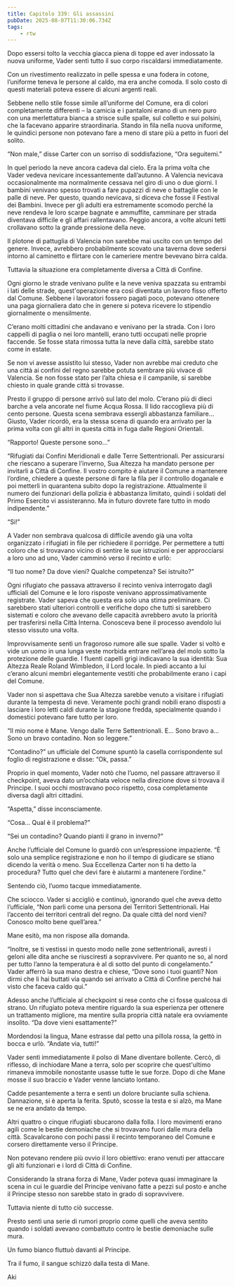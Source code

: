 ```yaml
---
title: Capitolo 339: Gli assassini
pubDate: 2025-08-07T11:30:06.734Z
tags:
    - rtw
---
```







 


Dopo essersi tolto la vecchia giacca piena di toppe ed aver indossato la nuova uniforme, Vader sentì tutto il suo corpo riscaldarsi immediatamente.


Con un rivestimento realizzato in pelle spessa e una fodera in cotone, l’uniforme teneva le persone al caldo, ma era anche comoda. Il solo costo di questi materiali poteva essere di alcuni argenti reali.


Sebbene nello stile fosse simile all’uniforme del Comune, era di colori completamente differenti – la camicia e i pantaloni erano di un nero puro con una merlettatura bianca a strisce sulle spalle, sul colletto e sui polsini, che la facevano apparire straordinaria. Stando in fila nella nuova uniforme, le quindici persone non potevano fare a meno di stare più a petto in fuori del solito.


“Non male,” disse Carter con un sorriso di soddisfazione, “Ora seguitemi.”


In quel periodo la neve ancora cadeva dal cielo. Era la prima volta che Vader vedeva nevicare incessantemente dall’autunno. A Valencia nevicava occasionalmente ma normalmente cessava nel giro di uno o due giorni. I bambini venivano spesso trovati a fare pupazzi di neve o battaglie con le palle di neve. Per questo, quando nevicava, si diceva che fosse il Festival dei Bambini. Invece per gli adulti era estremamente scomodo perché la neve rendeva le loro scarpe bagnate e ammuffite, camminare per strada diventava difficile e gli affari rallentavano. Peggio ancora, a volte alcuni tetti crollavano sotto la grande pressione della neve.


Il plotone di pattuglia di Valencia non sarebbe mai uscito con un tempo del genere. Invece, avrebbero probabilmente scovato una taverna dove sedersi intorno al caminetto e flirtare con le cameriere mentre bevevano birra calda.


Tuttavia la situazione era completamente diversa a Città di Confine.


Ogni giorno le strade venivano pulite e la neve veniva spazzata su entrambi i lati delle strade, quest'operazione era così diventata un lavoro fisso offerto dal Comune. Sebbene i lavoratori fossero pagati poco, potevano ottenere una paga giornaliera dato che in genere si poteva ricevere lo stipendio giornalmente o mensilmente.


C’erano molti cittadini che andavano e venivano per la strada. Con i loro cappelli di paglia o nei loro mantelli, erano tutti occupati nelle proprie faccende. Se fosse stata rimossa tutta la neve dalla città, sarebbe stato come in estate.


Se non vi avesse assistito lui stesso, Vader non avrebbe mai creduto che una città ai confini del regno sarebbe potuta sembrare più vivace di Valencia. Se non fosse stato per l’alta chiesa e il campanile, si sarebbe chiesto in quale grande città si trovasse.


Presto il gruppo di persone arrivò sul lato del molo. C’erano più di dieci barche a vela ancorate nel fiume Acqua Rossa. Il lido raccoglieva più di cento persone. Questa scena sembrava essergli abbastanza familiare… Giusto, Vader ricordò, era la stessa scena di quando era arrivato per la prima volta con gli altri in questa città in fuga dalle Regioni Orientali.


“Rapporto! Queste persone sono…”


“Rifugiati dai Confini Meridionali e dalle Terre Settentrionali. Per assicurarsi che riescano a superare l’inverno, Sua Altezza ha mandato persone per invitarli a Città di Confine. Il vostro compito è aiutare il Comune a mantenere l’ordine, chiedere a queste persone di fare la fila per il controllo doganale e poi metterli in quarantena subito dopo la registrazione. Attualmente il numero dei funzionari della polizia è abbastanza limitato, quindi i soldati del Primo Esercito vi assisteranno. Ma in futuro dovrete fare tutto in modo indipendente.”


“Si!”


A Vader non sembrava qualcosa di difficile avendo già una volta organizzato i rifugiati in file per richiedere il porridge. Per permettere a tutti coloro che si trovavano vicino di sentire le sue istruzioni e per approcciarsi a loro uno ad uno, Vader camminò verso il recinto e urlò:


“Il tuo nome? Da dove vieni? Qualche competenza? Sei istruito?”


Ogni rifugiato che passava attraverso il recinto veniva interrogato dagli ufficiali del Comune e le loro risposte venivano approssimativamente registrate. Vader sapeva che questa era solo una stima preliminare. Ci sarebbero stati ulteriori controlli e verifiche dopo che tutti si sarebbero sistemati e coloro che avevano delle capacità avrebbero avuto la priorità per trasferirsi nella Città Interna. Conosceva bene il processo avendolo lui stesso vissuto una volta.


Improvvisamente sentì un fragoroso rumore alle sue spalle. Vader si voltò e vide un uomo in una lunga veste morbida entrare nell’area del molo sotto la protezione delle guardie. I fluenti capelli grigi indicavano la sua identità: Sua Altezza Reale Roland Wimbledon, il Lord locale. In piedi accanto a lui c’erano alcuni membri elegantemente vestiti che probabilmente erano i capi del Comune.


Vader non si aspettava che Sua Altezza sarebbe venuto a visitare i rifugiati durante la tempesta di neve. Veramente pochi grandi nobili erano disposti a lasciare i loro letti caldi durante la stagione fredda, specialmente quando i domestici potevano fare tutto per loro.


“Il mio nome è Mane. Vengo dalle Terre Settentrionali. E… Sono bravo a… Sono un bravo contadino. Non so leggere.”


“Contadino?” un ufficiale del Comune spuntò la casella corrispondente sul foglio di registrazione e disse: “Ok, passa.”


Proprio in quel momento, Vader notò che l’uomo, nel passare attraverso il checkpoint, aveva dato un’occhiata veloce nella direzione dove si trovava il Principe. I suoi occhi mostravano poco rispetto, cosa completamente diversa dagli altri cittadini.


“Aspetta,” disse inconsciamente.


“Cosa… Qual è il problema?”


“Sei un contadino? Quando pianti il grano in inverno?”


Anche l’ufficiale del Comune lo guardò con un’espressione impaziente. “È solo una semplice registrazione e non ho il tempo di giudicare se stiano dicendo la verità o meno. Sua Eccellenza Carter non ti ha detto la procedura? Tutto quel che devi fare è aiutarmi a mantenere l’ordine.”


Sentendo ciò, l’uomo tacque immediatamente.


Che sciocco. Vader si accigliò e continuò, ignorando quel che aveva detto l’ufficiale, “Non parli come una persona dei Territori Settentrionali. Hai l’accento dei territori centrali del regno. Da quale città del nord vieni? Conosco molto bene quell’area.”


Mane esitò, ma non rispose alla domanda.


“Inoltre, se ti vestissi in questo modo nelle zone settentrionali, avresti i geloni alle dita anche se riusciresti a sopravvivere. Per quanto ne so, al nord per tutto l’anno la temperatura è al di sotto del punto di congelamento.” Vader afferrò la sua mano destra e chiese, “Dove sono i tuoi guanti? Non dirmi che li hai buttati via quando sei arrivato a Città di Confine perché hai visto che faceva caldo qui.”


Adesso anche l’ufficiale al checkpoint si rese conto che ci fosse qualcosa di strano. Un rifugiato poteva mentire riguardo la sua esperienza per ottenere un trattamento migliore, ma mentire sulla propria città natale era ovviamente insolito. “Da dove vieni esattamente?”


Mordendosi la lingua, Mane estrasse dal petto una pillola rossa, la gettò in bocca e urlò. “Andate via, tutti!”


Vader sentì immediatamente il polso di Mane diventare bollente. Cercò, di riflesso, di inchiodare Mane a terra, solo per scoprire che quest'ultimo rimaneva immobile nonostante usasse tutte le sue forze. Dopo di che Mane mosse il suo braccio e Vader venne lanciato lontano.


Cadde pesantemente a terra e sentì un dolore bruciante sulla schiena. Dannazione, si è aperta la ferita. Sputò, scosse la testa e si alzò, ma Mane se ne era andato da tempo.


Altri quattro o cinque rifugiati sbucarono dalla folla. I loro movimenti erano agili come le bestie demoniache che si trovavano fuori dalle mura della città. Scavalcarono con pochi passi il recinto temporaneo del Comune e corsero direttamente verso il Principe.


Non potevano rendere più ovvio il loro obiettivo: erano venuti per attaccare gli alti funzionari e i lord di Città di Confine.


Considerando la strana forza di Mane, Vader poteva quasi immaginare la scena in cui le guardie del Principe venivano fatte a pezzi sul posto e anche il Principe stesso non sarebbe stato in grado di sopravvivere.


Tuttavia niente di tutto ciò successe.


Presto sentì una serie di rumori proprio come quelli che aveva sentito quando i soldati avevano combattuto contro le bestie demoniache sulle mura.


Un fumo bianco fluttuò davanti al Principe.


Tra il fumo, il sangue schizzò dalla testa di Mane.






Aki 












                                


                                



